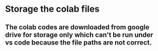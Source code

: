 # Storage the colab files
## The colab codes are downloaded from google drive for storage only which can't be run under vs code because the file paths are not correct.
